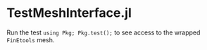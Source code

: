 # TestMeshInterface.jl

Run the test `using Pkg; Pkg.test();` to see access to the wrapped `FinEtools` mesh.